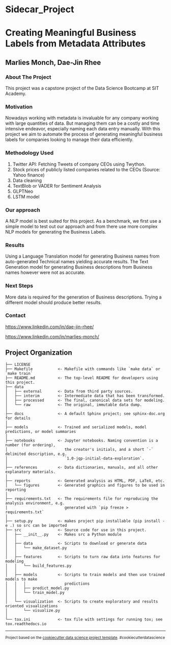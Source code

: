 Sidecar_Project
==============================

# Creating Meaningful Business Labels from Metadata Attributes
Marlies Monch, Dae-Jin Rhee
------
### About The Project
This project was a capstone project of the Data Science Bootcamp at SIT Academy. 
### Motivation
Nowadays working with metadata is invaluable for any company working with large quantities of data.
But managing them can be a costly and time intensive endeavor, especially naming each data entry
manually.
With this project we aim to automate the process of generating meaningful business labels for companies
looking to manage their data efficiently.
### Methodology Used
1. Twitter API: Fetching Tweets of company CEOs using Twython.
2. Stock prices of publicly listed companies related to the CEOs (Source: Yahoo finance)
3. Data cleaning
4. TextBlob or VADER for Sentiment Analysis
5. GLPTNeo
6. LSTM model
### Our approach
A NLP model is best suited for this project. 
As a benchmark, we first use a simple model to test out our approach and from there
use more complex NLP models for generating the Business Labels.
### Results 
Using a Language Translation model for generating Business names from auto-generated Technical names
yielding accurate results.
The Text Generation model for generating Business descriptions from Business names however were not
as accurate. 
### Next Steps
More data is required for the generation of Business descriptions. Trying a different model should 
produce better results.
### Contact
https://www.linkedin.com/in/dae-jin-rhee/

https://www.linkedin.com/in/marlies-monch/

Project Organization
------------

    ├── LICENSE
    ├── Makefile           <- Makefile with commands like `make data` or `make train`
    ├── README.md          <- The top-level README for developers using this project.
    ├── data
    │   ├── external       <- Data from third party sources.
    │   ├── interim        <- Intermediate data that has been transformed.
    │   ├── processed      <- The final, canonical data sets for modeling.
    │   └── raw            <- The original, immutable data dump.
    │
    ├── docs               <- A default Sphinx project; see sphinx-doc.org for details
    │
    ├── models             <- Trained and serialized models, model predictions, or model summaries
    │
    ├── notebooks          <- Jupyter notebooks. Naming convention is a number (for ordering),
    │                         the creator's initials, and a short `-` delimited description, e.g.
    │                         `1.0-jqp-initial-data-exploration`.
    │
    ├── references         <- Data dictionaries, manuals, and all other explanatory materials.
    │
    ├── reports            <- Generated analysis as HTML, PDF, LaTeX, etc.
    │   └── figures        <- Generated graphics and figures to be used in reporting
    │
    ├── requirements.txt   <- The requirements file for reproducing the analysis environment, e.g.
    │                         generated with `pip freeze > requirements.txt`
    │
    ├── setup.py           <- makes project pip installable (pip install -e .) so src can be imported
    ├── src                <- Source code for use in this project.
    │   ├── __init__.py    <- Makes src a Python module
    │   │
    │   ├── data           <- Scripts to download or generate data
    │   │   └── make_dataset.py
    │   │
    │   ├── features       <- Scripts to turn raw data into features for modeling
    │   │   └── build_features.py
    │   │
    │   ├── models         <- Scripts to train models and then use trained models to make
    │   │   │                 predictions
    │   │   ├── predict_model.py
    │   │   └── train_model.py
    │   │
    │   └── visualization  <- Scripts to create exploratory and results oriented visualizations
    │       └── visualize.py
    │
    └── tox.ini            <- tox file with settings for running tox; see tox.readthedocs.io


--------

<p><small>Project based on the <a target="_blank" href="https://drivendata.github.io/cookiecutter-data-science/">cookiecutter data science project template</a>. #cookiecutterdatascience</small></p>
